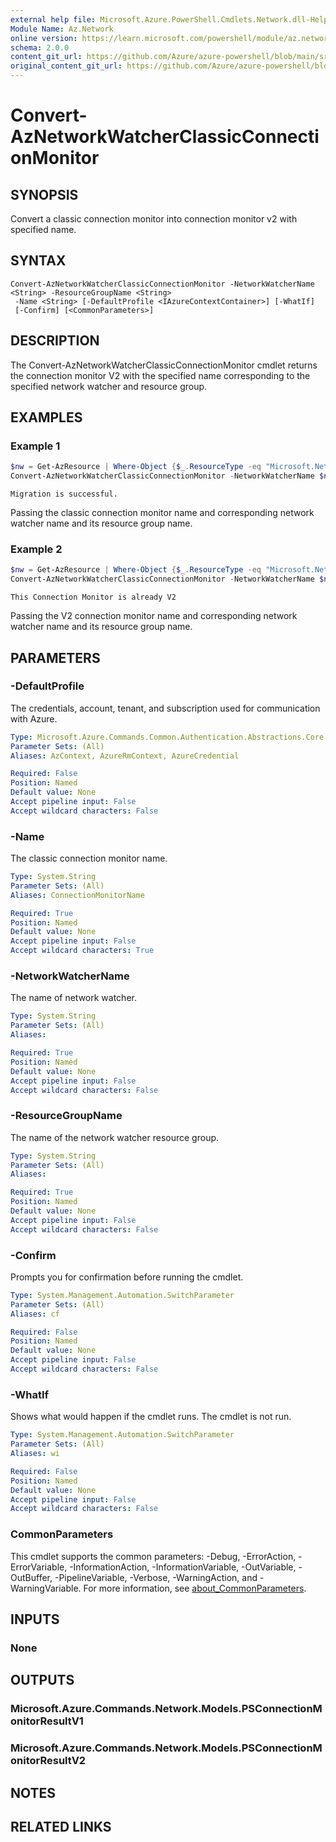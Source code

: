 ```yaml
---
external help file: Microsoft.Azure.PowerShell.Cmdlets.Network.dll-Help.xml
Module Name: Az.Network
online version: https://learn.microsoft.com/powershell/module/az.network/convert-aznetworkwatcherclassicconnectionmonitor
schema: 2.0.0
content_git_url: https://github.com/Azure/azure-powershell/blob/main/src/Network/Network/help/Convert-AzNetworkWatcherClassicConnectionMonitor.md
original_content_git_url: https://github.com/Azure/azure-powershell/blob/main/src/Network/Network/help/Convert-AzNetworkWatcherClassicConnectionMonitor.md
---
```


# Convert-AzNetworkWatcherClassicConnectionMonitor

## SYNOPSIS
Convert a classic connection monitor into connection monitor v2 with specified name. 

## SYNTAX

```
Convert-AzNetworkWatcherClassicConnectionMonitor -NetworkWatcherName <String> -ResourceGroupName <String>
 -Name <String> [-DefaultProfile <IAzureContextContainer>] [-WhatIf]
 [-Confirm] [<CommonParameters>]
```

## DESCRIPTION
The Convert-AzNetworkWatcherClassicConnectionMonitor cmdlet returns the connection monitor V2 with the specified name corresponding to the specified network watcher and resource group.

## EXAMPLES

### Example 1
```powershell
$nw = Get-AzResource | Where-Object {$_.ResourceType -eq "Microsoft.Network/networkWatchers" -and $_.Location -eq "centraluseuap" }
Convert-AzNetworkWatcherClassicConnectionMonitor -NetworkWatcherName $nw.Name -ResourceGroupName $nw.ResourceGroupName -Name "classicCm1"
```

```output
Migration is successful.
```

Passing the classic connection monitor name and corresponding network watcher name and its resource group name.

### Example 2
```powershell
$nw = Get-AzResource | Where-Object {$_.ResourceType -eq "Microsoft.Network/networkWatchers" -and $_.Location -eq "centraluseuap" }
Convert-AzNetworkWatcherClassicConnectionMonitor -NetworkWatcherName $nw.Name -ResourceGroupName $nw.ResourceGroupName -Name "testCmv2"
```

```output
This Connection Monitor is already V2
```

Passing the V2 connection monitor name and corresponding network watcher name and its resource group name.

## PARAMETERS

### -DefaultProfile
The credentials, account, tenant, and subscription used for communication with Azure.

```yaml
Type: Microsoft.Azure.Commands.Common.Authentication.Abstractions.Core.IAzureContextContainer
Parameter Sets: (All)
Aliases: AzContext, AzureRmContext, AzureCredential

Required: False
Position: Named
Default value: None
Accept pipeline input: False
Accept wildcard characters: False
```

### -Name
The classic connection monitor name.

```yaml
Type: System.String
Parameter Sets: (All)
Aliases: ConnectionMonitorName

Required: True
Position: Named
Default value: None
Accept pipeline input: False
Accept wildcard characters: True
```

### -NetworkWatcherName
The name of network watcher.

```yaml
Type: System.String
Parameter Sets: (All)
Aliases:

Required: True
Position: Named
Default value: None
Accept pipeline input: False
Accept wildcard characters: False
```

### -ResourceGroupName
The name of the network watcher resource group.

```yaml
Type: System.String
Parameter Sets: (All)
Aliases:

Required: True
Position: Named
Default value: None
Accept pipeline input: False
Accept wildcard characters: False
```

### -Confirm
Prompts you for confirmation before running the cmdlet.

```yaml
Type: System.Management.Automation.SwitchParameter
Parameter Sets: (All)
Aliases: cf

Required: False
Position: Named
Default value: None
Accept pipeline input: False
Accept wildcard characters: False
```

### -WhatIf
Shows what would happen if the cmdlet runs. The cmdlet is not run.

```yaml
Type: System.Management.Automation.SwitchParameter
Parameter Sets: (All)
Aliases: wi

Required: False
Position: Named
Default value: None
Accept pipeline input: False
Accept wildcard characters: False
```

### CommonParameters
This cmdlet supports the common parameters: -Debug, -ErrorAction, -ErrorVariable, -InformationAction, -InformationVariable, -OutVariable, -OutBuffer, -PipelineVariable, -Verbose, -WarningAction, and -WarningVariable. For more information, see [about_CommonParameters](http://go.microsoft.com/fwlink/?LinkID=113216).

## INPUTS

### None

## OUTPUTS

### Microsoft.Azure.Commands.Network.Models.PSConnectionMonitorResultV1

### Microsoft.Azure.Commands.Network.Models.PSConnectionMonitorResultV2

## NOTES

## RELATED LINKS
